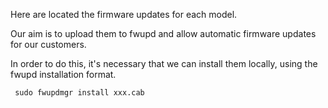 Here are located the firmware updates for each model.

Our aim is to upload them to fwupd and allow automatic firmware updates for our customers.

In order to do this, it's necessary that we can install them locally, using the fwupd installation format.

```shell
 sudo fwupdmgr install xxx.cab 
```